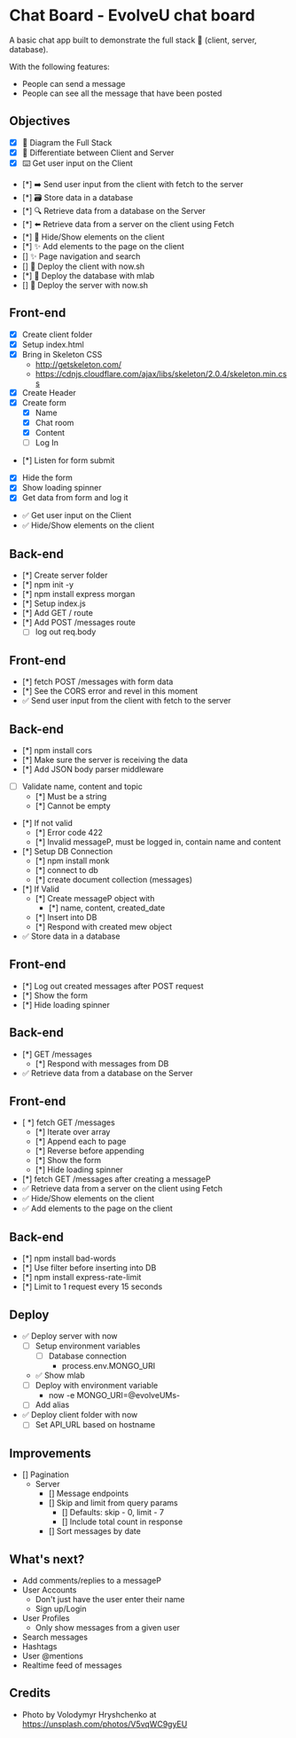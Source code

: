 # Chat Board - EvolveU chat board

A basic chat app built to demonstrate the full stack 🥞 (client, server, database).

With the following features:

* People can send a message
* People can see all the message that have been posted

<!-- ![example-site](example-site.gif) -->

## Objectives

* [x] 📝 Diagram the Full Stack
* [x] 🔎 Differentiate between Client and Server
* [x] ⌨️ Get user input on the Client
* [*] ➡️ Send user input from the client with fetch to the server
* [*] 🗃 Store data in a database
* [*] 🔍 Retrieve data from a database on the Server
* [*] ⬅️ Retrieve data from a server on the client using Fetch
* [*] 🙈 Hide/Show elements on the client
* [*] ✨ Add elements to the page on the client
* [] ✨ Page navigation and search
* [] 🚀 Deploy the client with now.sh
* [*] 🚀 Deploy the database with mlab
* [] 🚀 Deploy the server with now.sh

## Front-end

* [x] Create client folder
* [x] Setup index.html
* [x] Bring in Skeleton CSS
  * http://getskeleton.com/
  * https://cdnjs.cloudflare.com/ajax/libs/skeleton/2.0.4/skeleton.min.css
* [x] Create Header
* [x] Create form
  * [x] Name
  * [x] Chat room
  * [x] Content
  * [ ] Log In
* [*] Listen for form submit
* [x] Hide the form
* [x] Show loading spinner
* [x] Get data from form and log it
* ✅ Get user input on the Client
* ✅ Hide/Show elements on the client

## Back-end

* [*] Create server folder
* [*] npm init -y
* [*] npm install express morgan
* [*] Setup index.js
* [*] Add GET / route
* [*] Add POST /messages route
  * [ ] log out req.body

## Front-end

* [*] fetch POST /messages with form data
* [*] See the CORS error and revel in this moment
* ✅ Send user input from the client with fetch to the server

## Back-end

* [*] npm install cors
* [*] Make sure the server is receiving the data
* [*] Add JSON body parser middleware
* [ ] Validate name, content and topic
  * [*] Must be a string
  * [*] Cannot be empty
* [*] If not valid
  * [*] Error code 422
  * [*] Invalid messageP, must be logged in, contain name and content
* [*] Setup DB Connection
  * [*] npm install monk
  * [*] connect to db
  * [*] create document collection (messages)
* [*] If Valid
  * [*] Create messageP object with
    * [*] name, content, created_date
  * [*] Insert into DB
  * [*] Respond with created mew object
* ✅ Store data in a database

## Front-end

* [*] Log out created messages after POST request
* [*] Show the form
* [*] Hide loading spinner

## Back-end

* [*] GET /messages
  * [*] Respond with messages from DB
* ✅ Retrieve data from a database on the Server

## Front-end

* [ *] fetch GET /messages
  * [*] Iterate over array
  * [*] Append each to page
  * [*] Reverse before appending
  * [*] Show the form
  * [*] Hide loading spinner
* [*] fetch GET /messages after creating a messageP
* ✅ Retrieve data from a server on the client using Fetch
* ✅ Hide/Show elements on the client
* ✅ Add elements to the page on the client

## Back-end

* [*] npm install bad-words
* [*] Use filter before inserting into DB
* [*] npm install express-rate-limit
* [*] Limit to 1 request every 15 seconds

## Deploy

* ✅ Deploy server with now
  * [ ] Setup environment variables
    * [ ] Database connection
      * process.env.MONGO_URI
  * ✅ Show mlab
  * [ ] Deploy with environment variable
    * now -e MONGO_URI=@evolveUMs-
  * [ ] Add alias
* ✅ Deploy client folder with now
  * [ ] Set API_URL based on hostname

## Improvements
* [] Pagination
  * Server
    * [] Message endpoints
    * [] Skip and limit from query params
        * [] Defaults: skip - 0, limit - 7
        * [] Include total count in response
    * [] Sort messages by date

## What's next?

* Add comments/replies to a messageP
* User Accounts
  * Don't just have the user enter their name
  * Sign up/Login
* User Profiles
  - Only show messages from a given user
* Search messages
* Hashtags
* User @mentions
* Realtime feed of messages

## Credits
* Photo by Volodymyr Hryshchenko  at https://unsplash.com/photos/V5vqWC9gyEU
